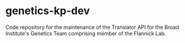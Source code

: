 # genetics-kp-dev
Code repository for the maintenance of the Translator API for the Broad Institute's Genetics Team comprising member of the Flannick Lab.
